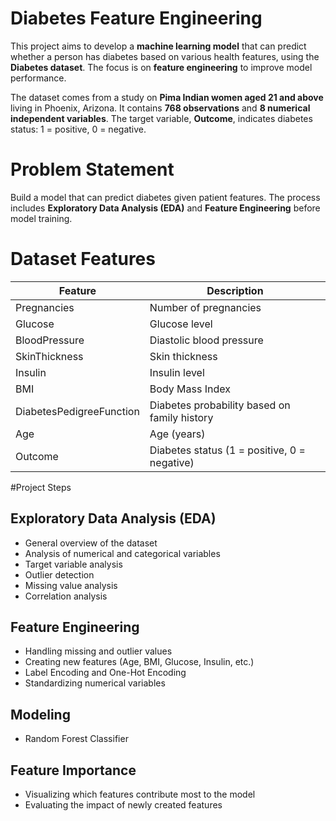 # Diabetes Feature Engineering

This project aims to develop a **machine learning model** that can predict whether a person has diabetes based on various health features, using the **Diabetes dataset**. The focus is on **feature engineering** to improve model performance.

The dataset comes from a study on **Pima Indian women aged 21 and above** living in Phoenix, Arizona. It contains **768 observations** and **8 numerical independent variables**. The target variable, **Outcome**, indicates diabetes status: 1 = positive, 0 = negative.


# Problem Statement
Build a model that can predict diabetes given patient features. The process includes **Exploratory Data Analysis (EDA)** and **Feature Engineering** before model training.


# Dataset Features

| Feature | Description |
|---------|-------------|
| Pregnancies | Number of pregnancies |
| Glucose | Glucose level |
| BloodPressure | Diastolic blood pressure |
| SkinThickness | Skin thickness |
| Insulin | Insulin level |
| BMI | Body Mass Index |
| DiabetesPedigreeFunction | Diabetes probability based on family history |
| Age | Age (years) |
| Outcome | Diabetes status (1 = positive, 0 = negative) |


#Project Steps

## Exploratory Data Analysis (EDA)
- General overview of the dataset
- Analysis of numerical and categorical variables
- Target variable analysis
- Outlier detection
- Missing value analysis
- Correlation analysis

## Feature Engineering
- Handling missing and outlier values
- Creating new features (Age, BMI, Glucose, Insulin, etc.)
- Label Encoding and One-Hot Encoding
- Standardizing numerical variables

## Modeling
- Random Forest Classifier

## Feature Importance
- Visualizing which features contribute most to the model
- Evaluating the impact of newly created features


